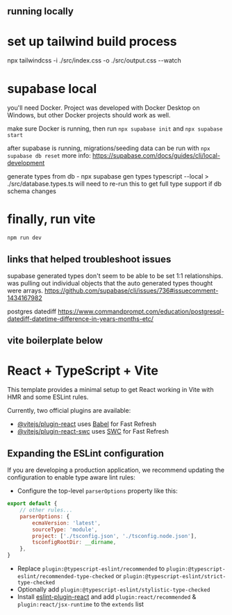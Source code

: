 ## running locally

# set up tailwind build process

npx tailwindcss -i ./src/index.css -o ./src/output.css --watch

# supabase local

you'll need Docker. Project was developed with Docker Desktop on Windows, but other Docker projects should work as well.

make sure Docker is running, then run `npx supabase init` and `npx supabase start`

after supabase is running, migrations/seeding data can be run with `npx supabase db reset`
more info: https://supabase.com/docs/guides/cli/local-development

generate types from db - npx supabase gen types typescript --local > ./src/database.types.ts
will need to re-run this to get full type support if db schema changes

# finally, run vite

`npm run dev`

## links that helped troubleshoot issues

supabase generated types don't seem to be able to be set 1:1 relationships. was pulling out individual objects that the auto generated types thought were arrays.
https://github.com/supabase/cli/issues/736#issuecomment-1434167982

postgres datediff
https://www.commandprompt.com/education/postgresql-datediff-datetime-difference-in-years-months-etc/

## vite boilerplate below

# React + TypeScript + Vite

This template provides a minimal setup to get React working in Vite with HMR and some ESLint rules.

Currently, two official plugins are available:

-   [@vitejs/plugin-react](https://github.com/vitejs/vite-plugin-react/blob/main/packages/plugin-react/README.md) uses [Babel](https://babeljs.io/) for Fast Refresh
-   [@vitejs/plugin-react-swc](https://github.com/vitejs/vite-plugin-react-swc) uses [SWC](https://swc.rs/) for Fast Refresh

## Expanding the ESLint configuration

If you are developing a production application, we recommend updating the configuration to enable type aware lint rules:

-   Configure the top-level `parserOptions` property like this:

```js
export default {
    // other rules...
    parserOptions: {
        ecmaVersion: 'latest',
        sourceType: 'module',
        project: ['./tsconfig.json', './tsconfig.node.json'],
        tsconfigRootDir: __dirname,
    },
}
```

-   Replace `plugin:@typescript-eslint/recommended` to `plugin:@typescript-eslint/recommended-type-checked` or `plugin:@typescript-eslint/strict-type-checked`
-   Optionally add `plugin:@typescript-eslint/stylistic-type-checked`
-   Install [eslint-plugin-react](https://github.com/jsx-eslint/eslint-plugin-react) and add `plugin:react/recommended` & `plugin:react/jsx-runtime` to the `extends` list
